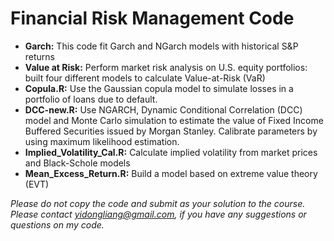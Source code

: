 # Financial Risk Management Code

- **Garch:** This code fit Garch and NGarch models with historical S&P returns
- **Value at Risk:** Perform market risk analysis on U.S. equity portfolios: built four different models to calculate Value-at-Risk (VaR)  
- **Copula.R:** Use the Gaussian copula model to simulate losses in a portfolio of loans due to default. 
- **DCC-new.R:** Use NGARCH, Dynamic Conditional Correlation (DCC) model and Monte Carlo simulation to estimate the value of Fixed Income Buffered Securities issued by Morgan Stanley. Calibrate parameters by using maximum likelihood estimation.
- **Implied_Volatility_Cal.R:** Calculate implied volatility from market prices and Black-Schole models 
- **Mean_Excess_Return.R:** Build a model based on extreme value theory (EVT)


*Please do not copy the code and submit as your solution to the course.
Please contact yidongliang@gmail.com, if you have any suggestions or questions on my code.*

